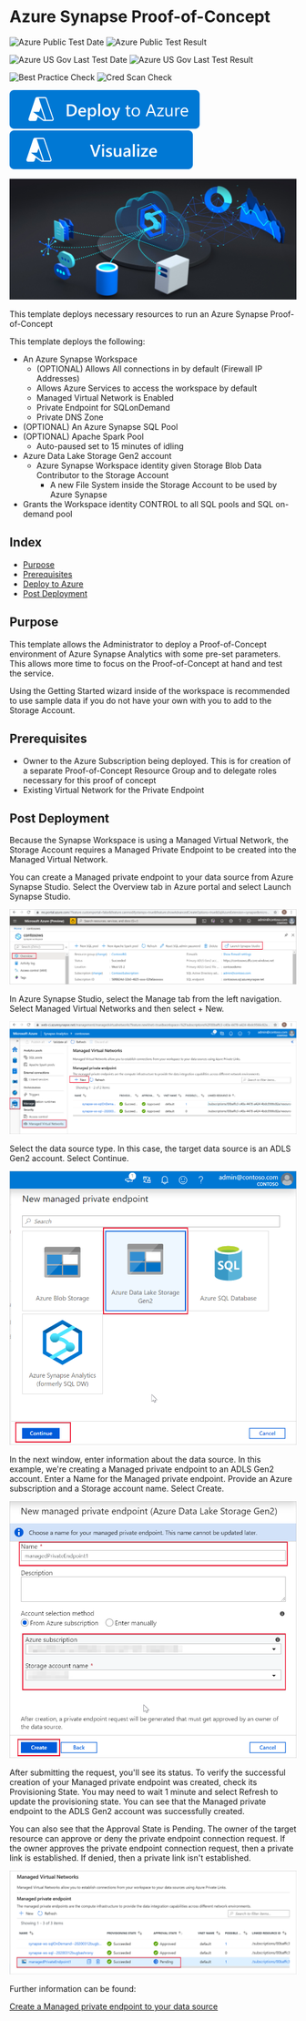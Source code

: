 # Azure Synapse Proof-of-Concept

![Azure Public Test Date](https://azurequickstartsservice.blob.core.windows.net/badges/quickstarts/microsoft.synapse/synapse-poc/PublicLastTestDate.svg)
![Azure Public Test Result](https://azurequickstartsservice.blob.core.windows.net/badges/quickstarts/microsoft.synapse/synapse-poc/PublicDeployment.svg)

![Azure US Gov Last Test Date](https://azurequickstartsservice.blob.core.windows.net/badges/quickstarts/microsoft.synapse/synapse-poc/FairfaxLastTestDate.svg)
![Azure US Gov Last Test Result](https://azurequickstartsservice.blob.core.windows.net/badges/quickstarts/microsoft.synapse/synapse-poc/FairfaxDeployment.svg)

![Best Practice Check](https://azurequickstartsservice.blob.core.windows.net/badges/quickstarts/microsoft.synapse/synapse-poc/BestPracticeResult.svg)
![Cred Scan Check](https://azurequickstartsservice.blob.core.windows.net/badges/quickstarts/microsoft.synapse/synapse-poc/CredScanResult.svg)

[![Deploy To Azure](https://raw.githubusercontent.com/Azure/azure-quickstart-templates/master/1-CONTRIBUTION-GUIDE/images/deploytoazure.svg?sanitize=true)](https://portal.azure.com/#create/Microsoft.Template/uri/https%3A%2F%2Fraw.githubusercontent.com%2Fmarkhoiland%2Fazure-quickstart-templates%2Fmaster%2Fquickstarts%2Fmicrosoft.synapse%2Fsynapse-poc-basic-pep%2Fazuredeploy.json) [![Visualize](https://raw.githubusercontent.com/Azure/azure-quickstart-templates/master/1-CONTRIBUTION-GUIDE/images/visualizebutton.svg?sanitize=true)](http://armviz.io/#/?load=https%3A%2F%2Fraw.githubusercontent.com%2Fmarkhoiland%2Fazure-quickstart-templates%2Fmaster%2Fquickstarts%2Fmicrosoft.synapse%2Fsynapse-poc-basic-pep%2Fazuredeploy.json)

![Synapse Analytics](images/synapse1.png)

This template deploys necessary resources to run an Azure Synapse Proof-of-Concept

This template deploys the following:

- An Azure Synapse Workspace
  - (OPTIONAL) Allows All connections in by default (Firewall IP Addresses)
  - Allows Azure Services to access the workspace by default
  - Managed Virtual Network is Enabled
  - Private Endpoint for SQLonDemand
  - Private DNS Zone
- (OPTIONAL) An Azure Synapse SQL Pool
- (OPTIONAL) Apache Spark Pool
  - Auto-paused set to 15 minutes of idling
- Azure Data Lake Storage Gen2 account
  - Azure Synapse Workspace identity given Storage Blob Data Contributor to the Storage Account
    - A new File System inside the Storage Account to be used by Azure Synapse
- Grants the Workspace identity CONTROL to all SQL pools and SQL on-demand pool

## Index

- [Purpose](https://github.com/Azure/azure-quickstart-templates/tree/master/101-synapse-poc#purpose)
- [Prerequisites](https://github.com/Azure/azure-quickstart-templates/tree/master/101-synapse-poc#prerequisites)
- [Deploy to Azure](https://github.com/Azure/azure-quickstart-templates/tree/master/101-synapse-poc#deploy-to-azure)
- [Post Deployment](https://github.com/Azure/azure-quickstart-templates/tree/master/101-synapse-poc#post-deployment)

## Purpose

This template allows the Administrator to deploy a Proof-of-Concept environment of Azure Synapse Analytics with some pre-set parameters. This allows more time to focus on the Proof-of-Concept at hand and test the service.

Using the Getting Started wizard inside of the workspace is recommended to use sample data if you do not have your own with you to add to the Storage Account.

## Prerequisites

- Owner to the Azure Subscription being deployed. This is for creation of a separate Proof-of-Concept Resource Group and to delegate roles necessary for this proof of concept
- Existing Virtual Network for the Private Endpoint

## Post Deployment

Because the Synapse Workspace is using a Managed Virtual Network, the Storage Account requires a Managed Private Endpoint to be created into the Managed Virtual Network.

You can create a Managed private endpoint to your data source from Azure Synapse Studio. Select the Overview tab in Azure portal and select Launch Synapse Studio.

![Step 1](images/9.png)

In Azure Synapse Studio, select the Manage tab from the left navigation. Select Managed Virtual Networks and then select + New.

![Step 2](images/10.png)

Select the data source type. In this case, the target data source is an ADLS Gen2 account. Select Continue.

![Step 3](images/11.png)

In the next window, enter information about the data source. In this example, we're creating a Managed private endpoint to an ADLS Gen2 account. Enter a Name for the Managed private endpoint. Provide an Azure subscription and a Storage account name. Select Create.

![Step 4](images/12.png)

After submitting the request, you'll see its status. To verify the successful creation of your Managed private endpoint was created, check its Provisioning State. You may need to wait 1 minute and select Refresh to update the provisioning state. You can see that the Managed private endpoint to the ADLS Gen2 account was successfully created.

You can also see that the Approval State is Pending. The owner of the target resource can approve or deny the private endpoint connection request. If the owner approves the private endpoint connection request, then a private link is established. If denied, then a private link isn't established.

![Step 5](images/13.png)

Further information can be found:

[Create a Managed private endpoint to your data source](https://docs.microsoft.com/en-us/azure/synapse-analytics/security/how-to-create-managed-private-endpoints)
